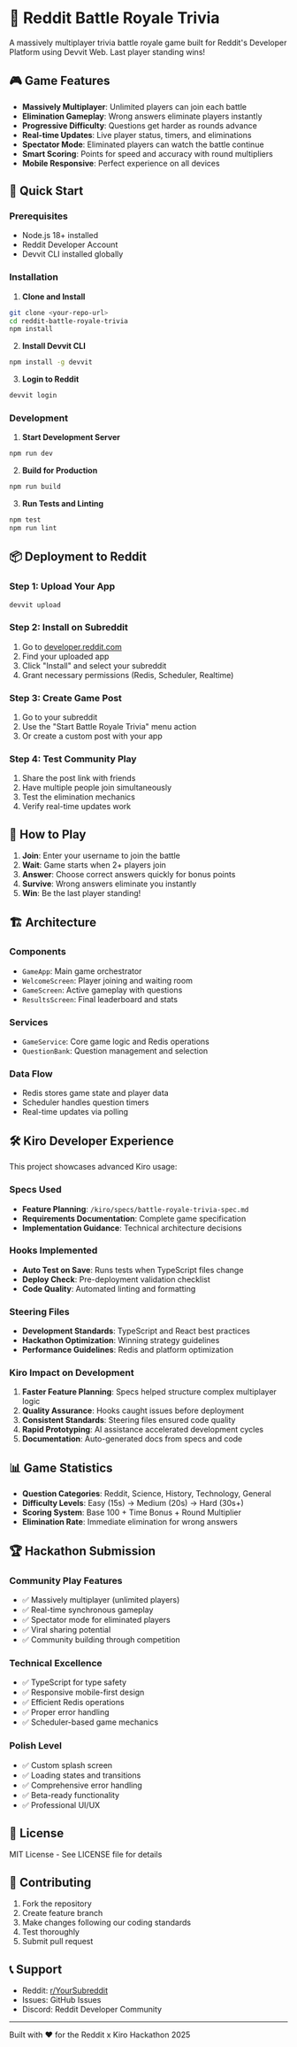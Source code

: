 # 🎯 Reddit Battle Royale Trivia

A massively multiplayer trivia battle royale game built for Reddit's Developer Platform using Devvit Web. Last player standing wins!

## 🎮 Game Features

- **Massively Multiplayer**: Unlimited players can join each battle
- **Elimination Gameplay**: Wrong answers eliminate players instantly
- **Progressive Difficulty**: Questions get harder as rounds advance
- **Real-time Updates**: Live player status, timers, and eliminations
- **Spectator Mode**: Eliminated players can watch the battle continue
- **Smart Scoring**: Points for speed and accuracy with round multipliers
- **Mobile Responsive**: Perfect experience on all devices

## 🚀 Quick Start

### Prerequisites
- Node.js 18+ installed
- Reddit Developer Account
- Devvit CLI installed globally

### Installation

1. **Clone and Install**
```bash
git clone <your-repo-url>
cd reddit-battle-royale-trivia
npm install
```

2. **Install Devvit CLI**
```bash
npm install -g devvit
```

3. **Login to Reddit**
```bash
devvit login
```

### Development

1. **Start Development Server**
```bash
npm run dev
```

2. **Build for Production**
```bash
npm run build
```

3. **Run Tests and Linting**
```bash
npm test
npm run lint
```

## 📦 Deployment to Reddit

### Step 1: Upload Your App
```bash
devvit upload
```

### Step 2: Install on Subreddit
1. Go to [developer.reddit.com](https://developer.reddit.com)
2. Find your uploaded app
3. Click "Install" and select your subreddit
4. Grant necessary permissions (Redis, Scheduler, Realtime)

### Step 3: Create Game Post
1. Go to your subreddit
2. Use the "Start Battle Royale Trivia" menu action
3. Or create a custom post with your app

### Step 4: Test Community Play
1. Share the post link with friends
2. Have multiple people join simultaneously
3. Test the elimination mechanics
4. Verify real-time updates work

## 🎯 How to Play

1. **Join**: Enter your username to join the battle
2. **Wait**: Game starts when 2+ players join
3. **Answer**: Choose correct answers quickly for bonus points
4. **Survive**: Wrong answers eliminate you instantly
5. **Win**: Be the last player standing!

## 🏗️ Architecture

### Components
- `GameApp`: Main game orchestrator
- `WelcomeScreen`: Player joining and waiting room
- `GameScreen`: Active gameplay with questions
- `ResultsScreen`: Final leaderboard and stats

### Services
- `GameService`: Core game logic and Redis operations
- `QuestionBank`: Question management and selection

### Data Flow
- Redis stores game state and player data
- Scheduler handles question timers
- Real-time updates via polling

## 🛠️ Kiro Developer Experience

This project showcases advanced Kiro usage:

### Specs Used
- **Feature Planning**: `/kiro/specs/battle-royale-trivia-spec.md`
- **Requirements Documentation**: Complete game specification
- **Implementation Guidance**: Technical architecture decisions

### Hooks Implemented
- **Auto Test on Save**: Runs tests when TypeScript files change
- **Deploy Check**: Pre-deployment validation checklist
- **Code Quality**: Automated linting and formatting

### Steering Files
- **Development Standards**: TypeScript and React best practices
- **Hackathon Optimization**: Winning strategy guidelines
- **Performance Guidelines**: Redis and platform optimization

### Kiro Impact on Development
1. **Faster Feature Planning**: Specs helped structure complex multiplayer logic
2. **Quality Assurance**: Hooks caught issues before deployment
3. **Consistent Standards**: Steering files ensured code quality
4. **Rapid Prototyping**: AI assistance accelerated development cycles
5. **Documentation**: Auto-generated docs from specs and code

## 📊 Game Statistics

- **Question Categories**: Reddit, Science, History, Technology, General
- **Difficulty Levels**: Easy (15s) → Medium (20s) → Hard (30s+)
- **Scoring System**: Base 100 + Time Bonus + Round Multiplier
- **Elimination Rate**: Immediate elimination for wrong answers

## 🏆 Hackathon Submission

### Community Play Features
- ✅ Massively multiplayer (unlimited players)
- ✅ Real-time synchronous gameplay
- ✅ Spectator mode for eliminated players
- ✅ Viral sharing potential
- ✅ Community building through competition

### Technical Excellence
- ✅ TypeScript for type safety
- ✅ Responsive mobile-first design
- ✅ Efficient Redis operations
- ✅ Proper error handling
- ✅ Scheduler-based game mechanics

### Polish Level
- ✅ Custom splash screen
- ✅ Loading states and transitions
- ✅ Comprehensive error handling
- ✅ Beta-ready functionality
- ✅ Professional UI/UX

## 📝 License

MIT License - See LICENSE file for details

## 🤝 Contributing

1. Fork the repository
2. Create feature branch
3. Make changes following our coding standards
4. Test thoroughly
5. Submit pull request

## 📞 Support

- Reddit: [r/YourSubreddit](https://reddit.com/r/YourSubreddit)
- Issues: GitHub Issues
- Discord: Reddit Developer Community

---

Built with ❤️ for the Reddit x Kiro Hackathon 2025